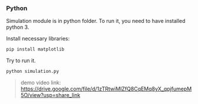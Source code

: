 ### Python

Simulation module is in python folder. To run it, you need to have installed python 3.

Install necessary libraries:
```bash
pip install matplotlib
```

Try to run it.
```bash
python simulation.py
```

> demo video link: https://drive.google.com/file/d/1zTRtwiMIZfQ8CqEMq8yX_qpjfumepM5O/view?usp=share_link